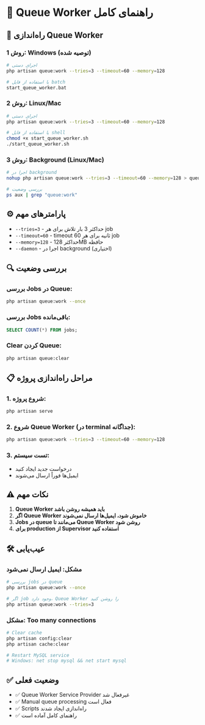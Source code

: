 # 📧 Queue Worker راهنمای کامل

## 🚀 راه‌اندازی Queue Worker

### **روش 1: Windows (توصیه شده)**
```bash
# اجرای دستی
php artisan queue:work --tries=3 --timeout=60 --memory=128

# یا استفاده از فایل batch
start_queue_worker.bat
```

### **روش 2: Linux/Mac**
```bash
# اجرای دستی
php artisan queue:work --tries=3 --timeout=60 --memory=128

# یا استفاده از فایل shell
chmod +x start_queue_worker.sh
./start_queue_worker.sh
```

### **روش 3: Background (Linux/Mac)**
```bash
# اجرا در background
nohup php artisan queue:work --tries=3 --timeout=60 --memory=128 > queue.log 2>&1 &

# بررسی وضعیت
ps aux | grep "queue:work"
```

## ⚙️ پارامترهای مهم

- `--tries=3` - حداکثر 3 بار تلاش برای هر job
- `--timeout=60` - timeout 60 ثانیه برای هر job
- `--memory=128` - حداکثر 128MB حافظه
- `--daemon` - اجرا در background (اختیاری)

## 🔍 بررسی وضعیت

### **بررسی Jobs در Queue:**
```bash
php artisan queue:work --once
```

### **بررسی Jobs باقی‌مانده:**
```sql
SELECT COUNT(*) FROM jobs;
```

### **Clear کردن Queue:**
```bash
php artisan queue:clear
```

## 📋 مراحل راه‌اندازی پروژه

### **1. شروع پروژه:**
```bash
php artisan serve
```

### **2. شروع Queue Worker (در terminal جداگانه):**
```bash
php artisan queue:work --tries=3 --timeout=60 --memory=128
```

### **3. تست سیستم:**
- درخواست جدید ایجاد کنید
- ایمیل‌ها فوراً ارسال می‌شوند

## ⚠️ نکات مهم

1. **Queue Worker باید همیشه روشن باشد**
2. **اگر Queue Worker خاموش شود، ایمیل‌ها ارسال نمی‌شوند**
3. **Jobs در queue می‌مانند تا Queue Worker روشن شود**
4. **برای production از Supervisor استفاده کنید**

## 🛠️ عیب‌یابی

### **مشکل: ایمیل ارسال نمی‌شود**
```bash
# بررسی jobs در queue
php artisan queue:work --once

# اگر job وجود دارد، Queue Worker را روشن کنید
php artisan queue:work --tries=3
```

### **مشکل: Too many connections**
```bash
# Clear cache
php artisan config:clear
php artisan cache:clear

# Restart MySQL service
# Windows: net stop mysql && net start mysql
```

## ✅ وضعیت فعلی

- ✅ Queue Worker Service Provider غیرفعال شد
- ✅ Manual queue processing فعال است
- ✅ Scripts راه‌اندازی ایجاد شدند
- ✅ راهنمای کامل آماده است
